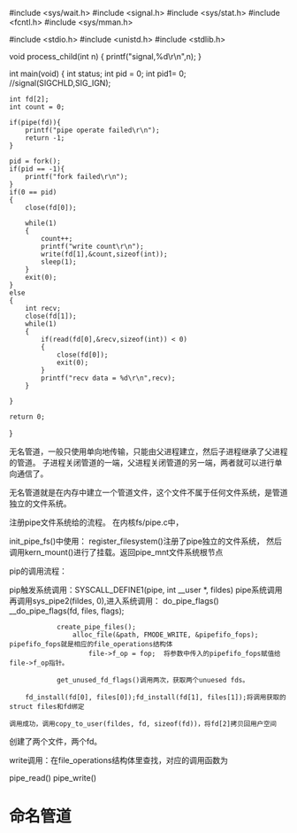 #include <sys/wait.h> 
#include <signal.h>
#include <sys/stat.h> 
#include <fcntl.h> 
#include <sys/mman.h> 

#include <stdio.h>
#include <unistd.h>
#include <stdlib.h>


void process_child(int n)
{
    printf("signal,%d\r\n",n);
}

int main(void)
{
    int status;
    int pid = 0;
    int pid1= 0;
    //signal(SIGCHLD,SIG_IGN);

    int fd[2];
    int count = 0;

    if(pipe(fd)){
        printf("pipe operate failed\r\n");
        return -1;
    }

    pid = fork();
    if(pid == -1){
        printf("fork failed\r\n");
    }
    if(0 == pid)
    {
        close(fd[0]);
        
        while(1)
        {
            count++;
            printf("write count\r\n");
            write(fd[1],&count,sizeof(int));                                
            sleep(1);
        }
        exit(0);
    }
    else
    {
        int recv;
        close(fd[1]);
        while(1)
        {
            if(read(fd[0],&recv,sizeof(int)) < 0)
            {
                close(fd[0]);
                exit(0);
            }
            printf("recv data = %d\r\n",recv);
        }
        
    }
    
    return 0;
}



无名管道，一般只使用单向地传输，只能由父进程建立，然后子进程继承了父进程的管道。
子进程关闭管道的一端，父进程关闭管道的另一端，两者就可以进行单向通信了。  

无名管道就是在内存中建立一个管道文件，这个文件不属于任何文件系统，是管道独立的文件系统。  


注册pipe文件系统给的流程。
在内核fs/pipe.c中，

init_pipe_fs()中使用：
        register_filesystem()注册了pipe独立的文件系统，
        然后调用kern_mount()进行了挂载。返回pipe_mnt文件系统根节点


pip的调用流程：

pip触发系统调用：SYSCALL_DEFINE1(pipe, int __user *, fildes)
	pipe系统调用再调用sys_pipe2(fildes, 0),进入系统调用：
		do_pipe_flags()
			__do_pipe_flags(fd, files, flags);

				create_pipe_files();
					alloc_file(&path, FMODE_WRITE, &pipefifo_fops);  pipefifo_fops就是相应的file_operations结构体
						file->f_op = fop;  将参数中传入的pipefifo_fops赋值给file->f_op指针。  

				get_unused_fd_flags()调用两次，获取两个unuesed fds。	

		fd_install(fd[0], files[0]);fd_install(fd[1], files[1]);将调用获取的struct files和fd绑定

	调用成功，调用copy_to_user(fildes, fd, sizeof(fd))，将fd[2]拷贝回用户空间
创建了两个文件，两个fd。  


write调用：在file_operations结构体里查找，对应的调用函数为

pipe_read()
pipe_write()



# 命名管道
























